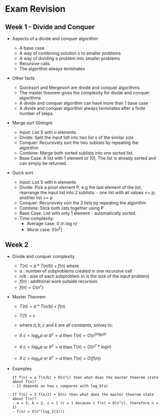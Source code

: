 # Exam Revision



## Week 1 - Divide and Conquer



- Aspects of a divide and conquer algorithm
  - A base case
  - A way of combining solution  s to smaller problems
  - A way of dividing a problem into smaller problems
  - Recursive calls
  - The algorithm always terminates
- Other facts
  - Quicksort and Mergesort are divide and conquer algorithms
  - The master theorem gives the complexity for divide and conquer algorithms
  - A divide and conquer algorithm can have more than 1 base case
  - A divide and conquer algorithm always terminates after a finite number of steps.

- Merge sort $0(n log n)$
  - Input: List S with n elements
  - Divide: Split the input lidt into two list s of the similar size
  - Conquer: Recursively sort the two sublists by repeating the algorithm
  - Combine: Merge both sorted sublists into one sorted list.
  - Base Case: A list with 1 element or (0), The list is already sorted and can simply be returned.
- Quick sort 
  - Input: List S with n elements
  - Divide: Pick a pivot element P, e.g the last element of the list, rearrange the input list into 2 sublists: - one list with all values <= p; another list >= p
  - Conquer: Recursively sort the 2 lists by repeating the algorithm
  - Combine: Stick both lists together using P
  - Base Case: List with only 1 element - automatically sorted.
  - Time complexity: 
    - Average case: 0 (n log n)
    - Worst case: 0($n^2$)



## Week 2

- Divide and conquer complexity

  - $T(n) = a * T(n/b) + f(n)$ where
  - $a$ : number of subproblems created in one recursive call
  - $n/b$ : size of each subproblem (n is the size of the input problem)
  - $f(n)$ : additional work outside recursion
  - $f(n) = O(n^c)$

- Master Theorem

  - $T(n) = a * T(n/b) + f(n)$

  - $T(1) = c$

  - where $a,b,c$ and $k$ are all constants, solves to:

  - if $c < log_ba$ or $b^c < a$ then $T(n) = O(n^(log_ba)$

  - if $c = log_ba$ or $b^c = a$ then $T(n) = O(n^c * log n)$

  - if $c > log_ba$ or $b^c > a$ then $T(n) = O(f(n))$

- Examples

  ```
  If T(n) = a T(n/b) + O(n^c) then what does the master theorem state about T(n)?
  - It depends on how c compares with log_b(a)
  
  If T(n) = 3 T(n/2) + O(n) then what does the master theorem state about T(n)?
  - a = 3, b = 2, c = 1 (c = 1 because c f(n) = O(n^c), therefore n = 1) 
  - T(n) = O(n^(log_2(3)))
  ```

  